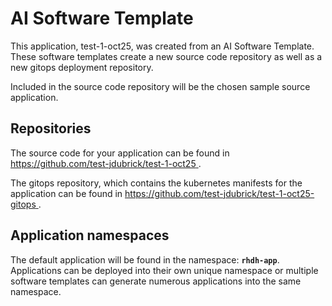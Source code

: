 # AI Software Template

This application, test-1-oct25, was created from an AI Software Template. These software templates create a new source code repository as well as a new gitops deployment repository.

Included in the source code repository will be the chosen sample source application.

## Repositories

The source code for your application can be found in [https://github.com/test-jdubrick/test-1-oct25 ](https://github.com/test-jdubrick/test-1-oct25 ).
 
The gitops repository, which contains the kubernetes manifests for the application can be found in 
[https://github.com/test-jdubrick/test-1-oct25-gitops ](https://github.com/test-jdubrick/test-1-oct25-gitops ). 

## Application namespaces 

The default application will be found in the namespace: **`rhdh-app`**. Applications can be deployed into their own unique namespace or multiple software templates can generate numerous applications into the same namespace.